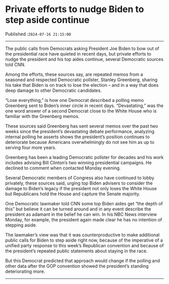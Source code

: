 # Private efforts to nudge Biden to step aside continue

Published :`2024-07-16 21:15:00`

---

The public calls from Democrats asking President Joe Biden to bow out of the presidential race have quieted in recent days, but private efforts to nudge the president and his top aides continue, several Democratic sources told CNN.

Among the efforts, these sources say, are repeated memos from a seasoned and respected Democratic pollster, Stanley Greenberg, sharing his take that Biden is on track to lose the election – and in a way that does deep damage to other Democratic candidates.

“Lose everything,” is how one Democrat described a polling memo Greenberg sent to Biden’s inner circle in recent days. “Devastating,” was the one word answer of a second Democrat close to the White House who is familiar with the Greenberg memos.

These sources said Greenberg has sent several memos over the past two weeks since the president’s devastating debate performance, analyzing internal polling he asserts shows the president’s position continues to deteriorate because Americans overwhelmingly do not see him as up to serving four more years.

Greenberg has been a leading Democratic pollster for decades and his work includes advising Bill Clinton’s two winning presidential campaigns. He declined to comment when contacted Monday evening.

Several Democratic members of Congress also have continued to lobby privately, these sources said, urging top Biden advisers to consider the damage to Biden’s legacy if the president not only loses the White House but Republicans hold the House and capture the Senate majority.

One Democratic lawmaker told CNN some top Biden aides get “the depth of this” but believe it can be turned around and in any event describe the president as adamant in the belief he can win. In his NBC News interview Monday, for example, the president again made clear he has no intention of stepping aside.

The lawmaker’s view was that it was counterproductive to make additional public calls for Biden to step aside right now, because of the imperative of a unified party response to this week’s Republican convention and because of the president’s repeated public statements about staying in the race.

But this Democrat predicted that approach would change if the polling and other data after the GOP convention showed the president’s standing deteriorating more.

---


